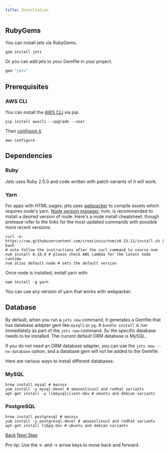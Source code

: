 ```yaml
---
title: Installation
---
```


## RubyGems

You can install jets via RubyGems.

    gem install jets

Or you can add jets to your Gemfile in your project.

```ruby
gem "jets"
```

## Prerequisites

### AWS CLI

You can install the [AWS CLI](https://docs.aws.amazon.com/cli/latest/userguide/installing.html) via pip.

    pip install awscli --upgrade --user

Then [configure it](https://docs.aws.amazon.com/cli/latest/userguide/cli-chap-getting-started.html).

    aws configure

## Dependencies

### Ruby

Jets uses Ruby 2.5.0 and code written with patch variants of it will work.

### Yarn

For apps with HTML pages, jets uses [webpacker](https://github.com/rails/webpacker) to compile assets which requires node's yarn.  [Node version manager](https://github.com/creationix/nvm), nvm, is recommended to install a desired version of node.  Here's a node install cheatsheet, though prelease refer to the links for the most updated commands with possible more recent versions:

    curl -o- https://raw.githubusercontent.com/creationix/nvm/v0.33.11/install.sh | bash
    # note follow the instructions after the curl command to source nvm
    nvm install 8.10.0 # please check AWS Lambda for the latest node runtime
    nvm alias default node # sets the default version

Once node is installed, install yarn with:

    npm install -g yarn

You can use any version of yarn that works with webpacker.

## Database

By default, when you run a `jets new` command, it generates a Gemfile that has database adapter gem like `mysql2` or `pg`. A `bundle install` is run immediately as part of the `jets new` command. So the specific database needs to be installed.  The current default ORM database is MySQL.

If you do not need an ORM database adapter, you can use the `jets new --no-database` option, and a database gem will not be added to the Gemfile.

Here are various ways to install different databases:

### MySQL

    brew install mysql # macosx
    yum install -y mysql-devel # amazonlinux2 and redhat variants
    apt-get install -y libmysqlclient-dev # ubuntu and debian variants

### PostgreSQL

    brew install postgresql # macosx
    yum install -y postgresql-devel # amazonlinux2 and redhat variants
    apt-get install libpq-dev # ubuntu and debian variants

<a id="prev" class="btn btn-basic" href="{% link _docs/jobs.md %}">Back</a>
<a id="next" class="btn btn-primary" href="{% link _docs/structure.md %}">Next Step</a>
<p class="keyboard-tip">Pro tip: Use the <- and -> arrow keys to move back and forward.</p>
